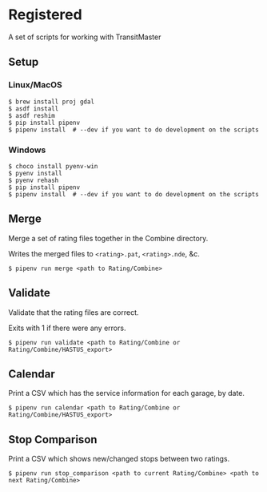 # Registered

A set of scripts for working with TransitMaster

## Setup

### Linux/MacOS
```
$ brew install proj gdal
$ asdf install
$ asdf reshim
$ pip install pipenv
$ pipenv install  # --dev if you want to do development on the scripts
```

### Windows
```
$ choco install pyenv-win
$ pyenv install
$ pyenv rehash
$ pip install pipenv
$ pipenv install  # --dev if you want to do development on the scripts
```

## Merge

Merge a set of rating files together in the Combine directory.

Writes the merged files to `<rating>.pat`, `<rating>.nde`, &c.

```
$ pipenv run merge <path to Rating/Combine>
```

## Validate

Validate that the rating files are correct.

Exits with 1 if there were any errors.

```
$ pipenv run validate <path to Rating/Combine or Rating/Combine/HASTUS_export>
```

## Calendar

Print a CSV which has the service information for each garage, by date.

```
$ pipenv run calendar <path to Rating/Combine or Rating/Combine/HASTUS_export>
```

## Stop Comparison

Print a CSV which shows new/changed stops between two ratings.

```
$ pipenv run stop_comparison <path to current Rating/Combine> <path to next Rating/Combine>
```
